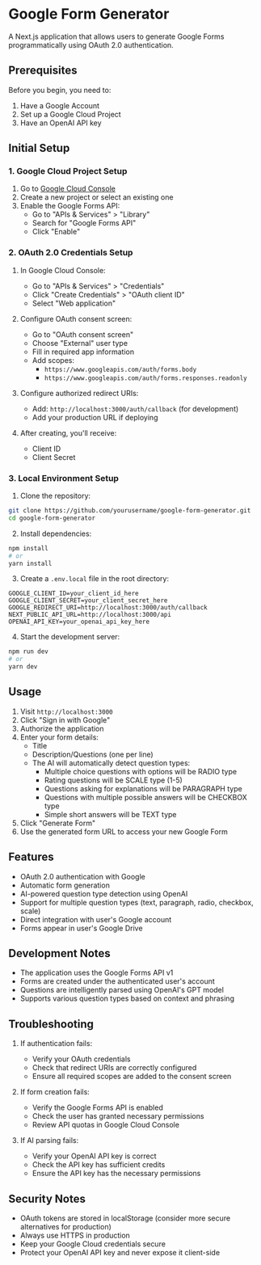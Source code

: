# Google Form Generator

A Next.js application that allows users to generate Google Forms programmatically using OAuth 2.0 authentication.

## Prerequisites

Before you begin, you need to:

1. Have a Google Account
2. Set up a Google Cloud Project
3. Have an OpenAI API key

## Initial Setup

### 1. Google Cloud Project Setup

1. Go to [Google Cloud Console](https://console.cloud.google.com/)
2. Create a new project or select an existing one
3. Enable the Google Forms API:
   - Go to "APIs & Services" > "Library"
   - Search for "Google Forms API"
   - Click "Enable"

### 2. OAuth 2.0 Credentials Setup

1. In Google Cloud Console:
   - Go to "APIs & Services" > "Credentials"
   - Click "Create Credentials" > "OAuth client ID"
   - Select "Web application"

2. Configure OAuth consent screen:
   - Go to "OAuth consent screen"
   - Choose "External" user type
   - Fill in required app information
   - Add scopes:
     - `https://www.googleapis.com/auth/forms.body`
     - `https://www.googleapis.com/auth/forms.responses.readonly`

3. Configure authorized redirect URIs:
   - Add: `http://localhost:3000/auth/callback` (for development)
   - Add your production URL if deploying

4. After creating, you'll receive:
   - Client ID
   - Client Secret

### 3. Local Environment Setup

1. Clone the repository:

~~~bash
git clone https://github.com/yourusername/google-form-generator.git
cd google-form-generator
~~~

2. Install dependencies:

~~~bash
npm install
# or
yarn install
~~~

3. Create a `.env.local` file in the root directory:

~~~plaintext
GOOGLE_CLIENT_ID=your_client_id_here
GOOGLE_CLIENT_SECRET=your_client_secret_here
GOOGLE_REDIRECT_URI=http://localhost:3000/auth/callback
NEXT_PUBLIC_API_URL=http://localhost:3000/api
OPENAI_API_KEY=your_openai_api_key_here
~~~

4. Start the development server:

~~~bash
npm run dev
# or
yarn dev
~~~

## Usage

1. Visit `http://localhost:3000`
2. Click "Sign in with Google"
3. Authorize the application
4. Enter your form details:
   - Title
   - Description/Questions (one per line)
   - The AI will automatically detect question types:
     - Multiple choice questions with options will be RADIO type
     - Rating questions will be SCALE type (1-5)
     - Questions asking for explanations will be PARAGRAPH type
     - Questions with multiple possible answers will be CHECKBOX type
     - Simple short answers will be TEXT type
5. Click "Generate Form"
6. Use the generated form URL to access your new Google Form

## Features

- OAuth 2.0 authentication with Google
- Automatic form generation
- AI-powered question type detection using OpenAI
- Support for multiple question types (text, paragraph, radio, checkbox, scale)
- Direct integration with user's Google account
- Forms appear in user's Google Drive

## Development Notes

- The application uses the Google Forms API v1
- Forms are created under the authenticated user's account
- Questions are intelligently parsed using OpenAI's GPT model
- Supports various question types based on context and phrasing

## Troubleshooting

1. If authentication fails:
   - Verify your OAuth credentials
   - Check that redirect URIs are correctly configured
   - Ensure all required scopes are added to the consent screen

2. If form creation fails:
   - Verify the Google Forms API is enabled
   - Check the user has granted necessary permissions
   - Review API quotas in Google Cloud Console

3. If AI parsing fails:
   - Verify your OpenAI API key is correct
   - Check the API key has sufficient credits
   - Ensure the API key has the necessary permissions

## Security Notes

- OAuth tokens are stored in localStorage (consider more secure alternatives for production)
- Always use HTTPS in production
- Keep your Google Cloud credentials secure
- Protect your OpenAI API key and never expose it client-side
